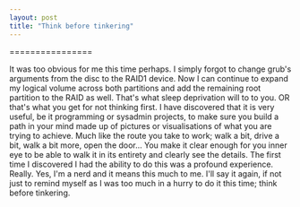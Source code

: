 ```yaml
---
layout: post
title: "Think before tinkering"
---
```


================

It was too obvious for me this time perhaps. 
I simply forgot to change grub's arguments from the disc to the RAID1 device. 
Now I can continue to expand my logical volume across both partitions and add the remaining root partition to the RAID as well. 
That's what sleep deprivation will to to you. OR that's what you get for not thinking first. I have discovered that it is very useful, be it programming or sysadmin projects, to make sure you build a path in your mind made up of pictures or visualisations of what you are trying to achieve. Much like the route you take to work; walk a bit, drive a bit, walk a bit more, open the door... You make it clear enough for you inner eye to be able to walk it in its entirety and clearly see the details. The first time I discovered I had the ability to do this was a profound experience. Really. Yes, I'm a nerd and it means this much to me. 
I'll say it again, if not just to remind myself as I was too much in a hurry to do it this time; think before tinkering. 